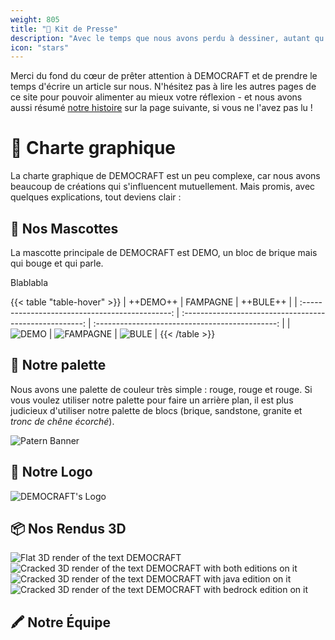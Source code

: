 ```yaml
---
weight: 805
title: "📰 Kit de Presse"
description: "Avec le temps que nous avons perdu à dessiner, autant qu'ils soient utiles :')"
icon: "stars"
---
```


Merci du fond du cœur de prêter attention à DEMOCRAFT et de prendre le temps d'écrire un article sur nous. N'hésitez pas à lire les autres pages de ce site pour pouvoir alimenter au mieux votre réflexion - et nous avons aussi résumé [notre histoire](histoire) sur la page suivante, si vous ne l'avez pas lu !

# 📸 Charte graphique
La charte graphique de DEMOCRAFT est un peu complexe, car nous avons beaucoup de créations qui s'influencent mutuellement. Mais promis, avec quelques explications, tout deviens clair :

## 👥 Nos Mascottes
La mascotte principale de DEMOCRAFT est DEMO, un bloc de brique mais qui bouge et qui parle.

Blablabla

{{< table "table-hover" >}}
|                    ++DEMO++                     |                        FAMPAGNE                         |                    ++BULE++                     |
| :---------------------------------------------: | :-----------------------------------------------------: | :---------------------------------------------: |
| ![DEMO](https://cdn.democraft.fr/r/bg_demo.png) | ![FAMPAGNE](https://cdn.democraft.fr/r/bg_fampagne.png) | ![BULE](https://cdn.democraft.fr/r/bg_bule.png) |
{{< /table >}}

## 🎨 Notre palette
Nous avons une palette de couleur très simple : rouge, rouge et rouge. Si vous voulez utiliser notre palette pour faire un arrière plan, il est plus judicieux d'utiliser notre palette de blocs (brique, sandstone, granite et *tronc de chêne écorché*).

![Patern Banner](https://cdn.democraft.fr/r/patern.png)

## 🌟 Notre Logo

![DEMOCRAFT's Logo](https://cdn.democraft.fr/r/logo.png)

## 📦 Nos Rendus 3D

![Flat 3D render of the text DEMOCRAFT](https://cdn.democraft.fr/r/title_flat.png)
![Cracked 3D render of the text DEMOCRAFT with both editions on it](https://cdn.democraft.fr/r/title_croosplay.png)
![Cracked 3D render of the text DEMOCRAFT with java edition on it](https://cdn.democraft.fr/r/title_java.png)
![Cracked 3D render of the text DEMOCRAFT with bedrock edition on it](https://cdn.democraft.fr/r/title_bedrock.png)

## 🖍️ Notre Équipe
